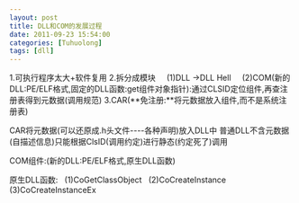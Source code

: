 ```yaml
---
layout: post
title: DLL和COM的发展过程
date: 2011-09-23 15:54:00
categories: [Tuhuolong]
tags: [dll]
---
```

1.可执行程序太大+软件复用
2.拆分成模块
    (1)DLL ->DLL Hell
    (2)COM(新的DLL:PE/ELF格式,固定的DLL函数:get组件对象指针):通过CLSID定位组件,再查注册表得到元数据(调用规范)
3.CAR(**免注册:**将元数据放入组件,而不是系统注册表)


CAR将元数据(可以还原成.h头文件----各种声明)放入DLL中
普通DLL不含元数据(自描述信息)只能根据ClsID(调用约定)进行静态(约定死了)调用



COM组件:(新的DLL:PE/ELF格式,原生DLL函数)

原生DLL函数:
  (1)CoGetClassObject
  (2)CoCreateInstance
  (3)CoCreateInstanceEx


